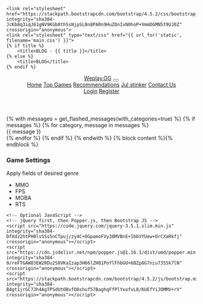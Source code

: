 <!DOCTYPE html>
<html>
<head>
    <meta charset="utf-8">
    <meta name="viewport" content="width=device-width, initial-scale=1, shrink-to-fit=no">

    <link rel="stylesheet" href="https://stackpath.bootstrapcdn.com/bootstrap/4.5.2/css/bootstrap.min.css" integrity="sha384-JcKb8q3iqJ61gNV9KGb8thSsNjpSL0n8PARn9HuZOnIxN0hoP+VmmDGMN5t9UJ0Z" crossorigin="anonymous">
    <link rel="stylesheet" type="text/css" href="{{ url_for('static', filename='main.css') }}">
    {% if title %}
        <title>BLOG - {{ title }}</title>
    {% else %}
        <title>BLOG</title>
    {% endif %}
</head>
<body>
    <header class="site-header">
      <nav class="navbar navbar-expand-md navbar-dark bg-steel fixed-top">
        <div class="container">
          <a class="navbar-brand mr-4" href="/">Weplay.GG</a>
          <button class="navbar-toggler" type="button" data-toggle="collapse" data-target="#navbarToggle" aria-controls="navbarToggle" aria-expanded="false" aria-label="Toggle navigation">
            <span class="navbar-toggler-icon"></span>
          </button>
          <div class="collapse navbar-collapse" id="navbarToggle">
            <div class="navbar-nav mr-auto">
              <a class="nav-item nav-link" href="{{ url_for('home') }}">Home</a>
              <a class="nav-item nav-link" href="{{ url_for('top_games') }}">Top Games</a>
              <a class="nav-item nav-link" href="{{ url_for('about') }}">Recommendations</a>
              <a class="nav-item nav-link" href="{{ url_for('jul_stinker') }}">Jul stinker</a>
              <a class="nav-item nav-link" href="{{ url_for('about') }}">Contact Us</a>
            </div>
            <!-- Navbar Right Side -->
            <div class="navbar-nav">
              <a class="nav-item nav-link" href="{{ url_for('login') }}">Login</a>
              <a class="nav-item nav-link" href="{{ url_for('register') }}">Register</a>
            </div>
          </div>
        </div>
      </nav>
    </header>
    <main role="main" class="container">
      <div class="row">
        <div class="col-md-8">
          {% with messages = get_flashed_messages(with_categories=true) %}
            {% if messages %}
              {% for category, message in messages %}
                <div class="alert alert-{{ category }}">
                  {{ message }}
                </div>
              {% endfor %}
            {% endif %}
          {% endwith %}
          {% block content %}{% endblock %}
        </div>
        <div class="col-md-4">
          <div class="content-section">
            <h3>Game Settings</h3>
            <p class='text-muted'>Apply fields of desired genre
              <ul class="list-group">
                <li class="list-group-item list-group-item-light">MMO</li>
                <li class="list-group-item list-group-item-light">FPS</li>
                <li class="list-group-item list-group-item-light">MOBA</li>
                <li class="list-group-item list-group-item-light">RTS</li>
              </ul>
            </p>
          </div>
        </div>
      </div>
    </main>

    <!-- Optional JavaScript -->
    <!-- jQuery first, then Popper.js, then Bootstrap JS -->
    <script src="https://code.jquery.com/jquery-3.5.1.slim.min.js" integrity="sha384-DfXdz2htPH0lsSSs5nCTpuj/zy4C+OGpamoFVy38MVBnE+IbbVYUew+OrCXaRkfj" crossorigin="anonymous"></script>
    <script src="https://cdn.jsdelivr.net/npm/popper.js@1.16.1/dist/umd/popper.min.js" integrity="sha384-9/reFTGAW83EW2RDu2S0VKaIzap3H66lZH81PoYlFhbGU+6BZp6G7niu735Sk7lN" crossorigin="anonymous"></script>
    <script src="https://stackpath.bootstrapcdn.com/bootstrap/4.5.2/js/bootstrap.min.js" integrity="sha384-B4gt1jrGC7Jh4AgTPSdUtOBvfO8shuf57BaghqFfPlYxofvL8/KUEfYiJOMMV+rV" crossorigin="anonymous"></script>
</body>
</html>
